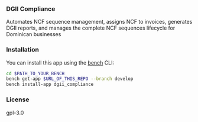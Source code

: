 ### DGII Compliance

Automates NCF sequence management, assigns NCF to invoices, generates DGII reports, and manages the complete NCF sequences lifecycle for Dominican businesses

### Installation

You can install this app using the [bench](https://github.com/frappe/bench) CLI:

```bash
cd $PATH_TO_YOUR_BENCH
bench get-app $URL_OF_THIS_REPO --branch develop
bench install-app dgii_compliance
```
### License

gpl-3.0
